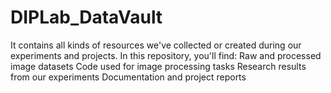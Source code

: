 # DIPLab_DataVault
It contains all kinds of resources we've collected or created during our experiments and projects.  In this repository, you'll find:  Raw and processed image datasets  Code used for image processing tasks  Research results from our experiments  Documentation and project reports
